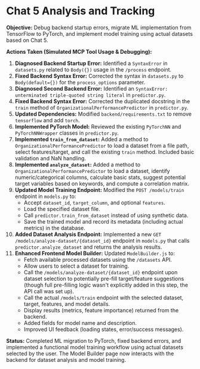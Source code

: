 # Chat 5 Analysis and Tracking

**Objective:** Debug backend startup errors, migrate ML implementation from TensorFlow to PyTorch, and implement model training using actual datasets based on Chat 5.

**Actions Taken (Simulated MCP Tool Usage & Debugging):**

1.  **Diagnosed Backend Startup Error:** Identified a `SyntaxError` in `datasets.py` related to `Body({})` usage in the `/process` endpoint.
2.  **Fixed Backend Syntax Error:** Corrected the syntax in `datasets.py` to `Body(default={})` for the `process_options` parameter.
3.  **Diagnosed Second Backend Error:** Identified an `SyntaxError: unterminated triple-quoted string literal` in `predictor.py`.
4.  **Fixed Backend Syntax Error:** Corrected the duplicated docstring in the `train` method of `OrganizationalPerformancePredictor` in `predictor.py`.
5.  **Updated Dependencies:** Modified `backend/requirements.txt` to remove `tensorflow` and add `torch`.
6.  **Implemented PyTorch Model:** Reviewed the existing `PyTorchNN` and `PyTorchNNWrapper` classes in `predictor.py`.
7.  **Implemented `train_from_dataset`:** Added a method to `OrganizationalPerformancePredictor` to load a dataset from a file path, select features/target, and call the existing `train` method. Included basic validation and NaN handling.
8.  **Implemented `analyze_dataset`:** Added a method to `OrganizationalPerformancePredictor` to load a dataset, identify numeric/categorical columns, calculate basic stats, suggest potential target variables based on keywords, and compute a correlation matrix.
9.  **Updated Model Training Endpoint:** Modified the `POST /models/train` endpoint in `models.py` to:
    *   Accept `dataset_id`, `target_column`, and optional `features`.
    *   Load the specified dataset file.
    *   Call `predictor.train_from_dataset` instead of using synthetic data.
    *   Save the trained model and record its metadata (including actual metrics) in the database.
10. **Added Dataset Analysis Endpoint:** Implemented a new `GET /models/analyze-dataset/{dataset_id}` endpoint in `models.py` that calls `predictor.analyze_dataset` and returns the analysis results.
11. **Enhanced Frontend Model Builder:** Updated `ModelBuilder.js` to:
    *   Fetch available processed datasets using the `/datasets` API.
    *   Allow users to select a dataset for training.
    *   Call the `/models/analyze-dataset/{dataset_id}` endpoint upon dataset selection to potentially pre-fill target/feature suggestions (though full pre-filling logic wasn't explicitly added in this step, the API call was set up).
    *   Call the actual `/models/train` endpoint with the selected dataset, target, features, and model details.
    *   Display results (metrics, feature importance) returned from the backend.
    *   Added fields for model name and description.
    *   Improved UI feedback (loading states, error/success messages).

**Status:** Completed ML migration to PyTorch, fixed backend errors, and implemented a functional model training workflow using actual datasets selected by the user. The Model Builder page now interacts with the backend for dataset analysis and model training.